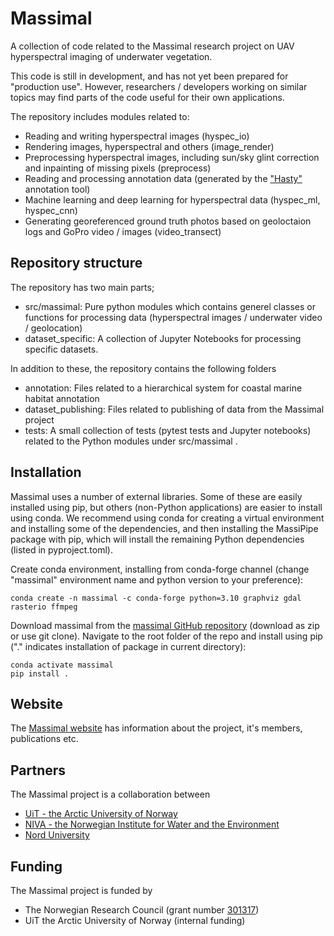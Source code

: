 # Massimal
A collection of code related to the Massimal research project on UAV hyperspectral imaging of underwater vegetation.

This code is still in development, and has not yet been prepared for "production use".
However, researchers / developers working on similar topics may find parts of the code
useful for their own applications. 

The repository includes modules related to:
- Reading and writing hyperspectral images (hyspec_io)
- Rendering images, hyperspectral and others (image_render)
- Preprocessing hyperspectral images, including sun/sky glint correction and inpainting
  of missing pixels (preprocess)
- Reading and processing annotation data (generated by the
  ["Hasty"](https://app.hasty.ai/) annotation tool)
- Machine learning and deep learning for hyperspectral data (hyspec_ml, hyspec_cnn)
- Generating georeferenced ground truth photos based on geoloctaion logs and GoPro video
  / images (video_transect)


## Repository structure
The repository has two main parts;
- src/massimal: Pure python modules which contains generel classes or functions for
  processing data (hyperspectral images / underwater video / geolocation)
- dataset_specific: A collection of Jupyter Notebooks for processing specific datasets.

In addition to these, the repository contains the following folders
- annotation: Files related to a hierarchical system for coastal marine habitat
  annotation
- dataset_publishing: Files related to publishing of data from the Massimal project
- tests: A small collection of tests (pytest tests and Jupyter notebooks) related to the
  Python modules under src/massimal .


## Installation
Massimal uses a number of external libraries. Some of these are easily installed using
pip, but others (non-Python applications) are easier to install using conda. We
recommend using conda for creating a virtual environment and installing some of the
dependencies, and then installing the MassiPipe package with pip, which will install the
remaining Python dependencies (listed in pyproject.toml).

Create conda environment, installing from conda-forge channel (change "massimal" environment name and python version to your preference):

    conda create -n massimal -c conda-forge python=3.10 graphviz gdal rasterio ffmpeg

Download massimal from the [massimal GitHub repository](https://github.com/mh-skjelvareid/massimal) (download as zip or use git clone). Navigate to the root folder of the repo and install using pip ("." indicates installation of package in current directory):

    conda activate massimal
    pip install .



## Website
The [Massimal website](https://en.uit.no/project/massimal) has information about the project, it's members, publications etc.

## Partners
 The Massimal project is a collaboration between
 - [UiT - the Arctic University of Norway](https://en.uit.no/startsida)
 - [NIVA - the Norwegian Institute for Water and the Environment](https://www.niva.no/en)
 - [Nord University](https://www.nord.no/en)

## Funding
The Massimal project is funded by
- The Norwegian Research Council (grant number [301317](https://prosjektbanken.forskningsradet.no/project/FORISS/301317))
- UiT the Arctic University of Norway (internal funding)
